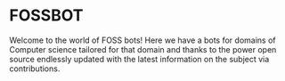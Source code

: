 # FOSSBOT
Welcome to the world of FOSS bots! Here we have a bots for domains of Computer science tailored for that domain and thanks to the power open source endlessly updated with the latest information on the subject via contributions.
